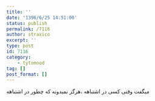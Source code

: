 ```yaml
---
title: ''
date: '1396/6/25 14:51:00'
status: publish
permalink: /7116
author: straxico
excerpt: ''
type: post
id: 7116
category:
    - tytomood
tag: []
post_format: []
---
```

میگفت وقتی کسی در اشتباهه ،هرگز نمیدونه که چطور در اشتباهه